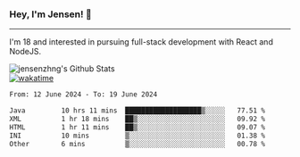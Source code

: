 ### Hey, I'm Jensen! 👋

---

I'm 18 and interested in pursuing full-stack development with React and NodeJS.

![jensenzhng's Github Stats](https://github-readme-stats.vercel.app/api?username=jensenzhng&theme=dark&show_icons=true&count_private=true)
<br />
[![wakatime](https://wakatime.com/badge/user/cbfc263d-3611-4e36-8278-8fad45fe3f62.svg)](https://wakatime.com/@cbfc263d-3611-4e36-8278-8fad45fe3f62)

<!--START_SECTION:waka-->

```txt
From: 12 June 2024 - To: 19 June 2024

Java         10 hrs 11 mins  ███████████████████▒░░░░░   77.51 %
XML          1 hr 18 mins    ██▒░░░░░░░░░░░░░░░░░░░░░░   09.92 %
HTML         1 hr 11 mins    ██▒░░░░░░░░░░░░░░░░░░░░░░   09.07 %
INI          10 mins         ▒░░░░░░░░░░░░░░░░░░░░░░░░   01.38 %
Other        6 mins          ▒░░░░░░░░░░░░░░░░░░░░░░░░   00.78 %
```

<!--END_SECTION:waka-->
